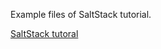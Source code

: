 Example files of SaltStack tutorial.

[SaltStack tutoral](https://docs.saltstack.com/en/getstarted/fundamentals/index.html)
